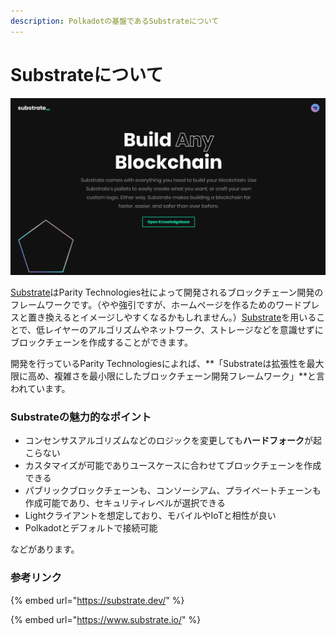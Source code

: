 ```yaml
---
description: Polkadotの基盤であるSubstrateについて
---
```


# Substrateについて

![substrate.io](../.gitbook/assets/sukurnshotto-2020-05-28-195006png.png)

[Substrate](https://www.substrate.io/)はParity Technologies社によって開発されるブロックチェーン開発のフレームワークです。（やや強引ですが、ホームページを作るためのワードプレスと置き換えるとイメージしやすくなるかもしれません。）[Substrate](https://www.substrate.io/)を用いることで、低レイヤーのアルゴリズムやネットワーク、ストレージなどを意識せずにブロックチェーンを作成することができます。

開発を行っているParity Technologiesによれば、**「Substrateは拡張性を最大限に高め、複雑さを最小限にしたブロックチェーン開発フレームワーク」**と言われています。

### Substrateの魅力的なポイント

* コンセンサスアルゴリズムなどのロジックを変更しても**ハードフォーク**が起こらない
* カスタマイズが可能でありユースケースに合わせてブロックチェーンを作成できる
* パブリックブロックチェーンも、コンソーシアム、プライベートチェーンも作成可能であり、セキュリティレベルが選択できる
* Lightクライアントを想定しており、モバイルやIoTと相性が良い
* Polkadotとデフォルトで接続可能

などがあります。

### 参考リンク

{% embed url="https://substrate.dev/" %}

{% embed url="https://www.substrate.io/" %}



